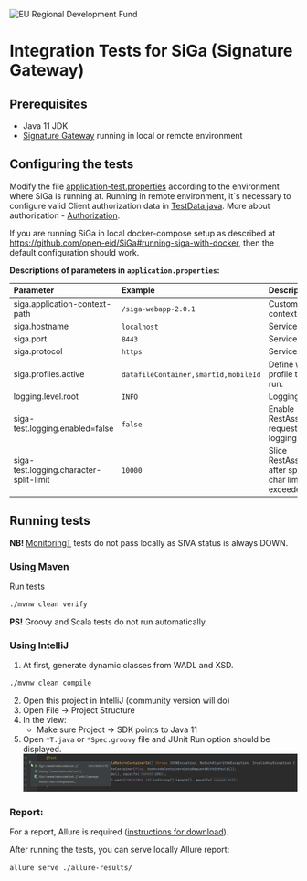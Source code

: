![EU Regional Development Fund](docs/img/EL_Regionaalarengu_Fond_horisontaalne-vaike.jpg)

# Integration Tests for SiGa (Signature Gateway)

## Prerequisites

* Java 11 JDK
* [Signature Gateway](https://github.com/open-eid/SiGa) running in local or remote environment

## Configuring the tests

Modify the file [application-test.properties](src/test/resources/application-test.properties) according to the
environment where SiGa is running at. 
Running in remote environment, it´s necessary to configure valid Client authorization data in 
[TestData.java](src/test/java/ee/openeid/siga/test/helper/TestData.java). 
More about authorization - [Authorization](https://github.com/open-eid/SiGa/wiki/Authorization).

If you are running SiGa in local docker-compose setup as described at
https://github.com/open-eid/SiGa#running-siga-with-docker, then the default configuration should work.

**Descriptions of parameters in `application.properties`:**

| Parameter                               | Example                              | Description                                                    |
|:----------------------------------------|:-------------------------------------|:---------------------------------------------------------------|
| siga.application-context-path           | `/siga-webapp-2.0.1`                 | Custom service context.                                        |
| siga.hostname                           | `localhost`                          | Service URL.                                                   |
| siga.port                               | `8443`                               | Service port.                                                  |
| siga.protocol                           | `https`                              | Service protocol.                                              |
| siga.profiles.active                    | `datafileContainer,smartId,mobileId` | Define what profile tests to run.                              |
| logging.level.root                      | `INFO`                               | Logging level.                                                 |
| siga-test.logging.enabled=false         | `false`                              | Enable RestAssured request/response logging filters.           |
| siga-test.logging.character-split-limit | `10000`                              | Slice RestAssured logs after specified char limit is exceeded. |

## Running tests
**NB!** [MonitoringT](src/test/java/ee/openeid/siga/test/MonitoringT.java) tests do not pass locally as SIVA status is always DOWN.

### Using Maven
Run tests
```bash
./mvnw clean verify
```
**PS!** Groovy and Scala tests do not run automatically. 

### Using IntelliJ

1. At first, generate dynamic classes from WADL and XSD.
```bash
./mvnw clean compile
```
2. Open this project in IntelliJ (community version will do)
3. Open File -> Project Structure
4. In the view:
    * Make sure Project -> SDK points to Java 11
5. Open `*T.java` or `*Spec.groovy` file and JUnit Run option should be displayed.
   ![Run Tests](docs/img/run_tests.png)

### Report:

For a report, Allure is
required ([instructions for download](https://allurereport.org/docs/gettingstarted-installation/)).

After running the tests, you can serve locally Allure report:

`allure serve ./allure-results/`

